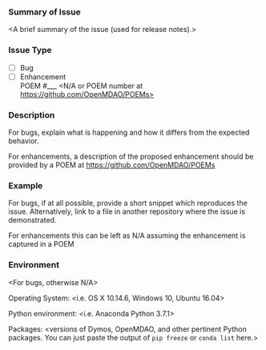 ### Summary of Issue

<A brief summary of the issue (used for release notes).>

### Issue Type

- [ ] Bug
- [ ] Enhancement  
      POEM #___ <N/A or POEM number at https://github.com/OpenMDAO/POEMs>

### Description

For bugs, explain what is happening and how it differs from the expected behavior.

For enhancements, a description of the proposed enhancement should be provided by a POEM at https://github.com/OpenMDAO/POEMs

### Example

For bugs, if at all possible, provide a short snippet which reproduces the issue.
Alternatively, link to a file in another repository where the issue is demonstrated.

For enhancements this can be left as N/A assuming the enhancement is captured in a POEM

### Environment

<For bugs, otherwise N/A>

Operating System: <i.e. OS X 10.14.6, Windows 10, Ubuntu 16.04>

Python environment: <i.e. Anaconda Python 3.7.1>

Packages: <versions of Dymos, OpenMDAO, and other pertinent Python packages. You can just paste the output of `pip freeze` or `conda list` here.>
